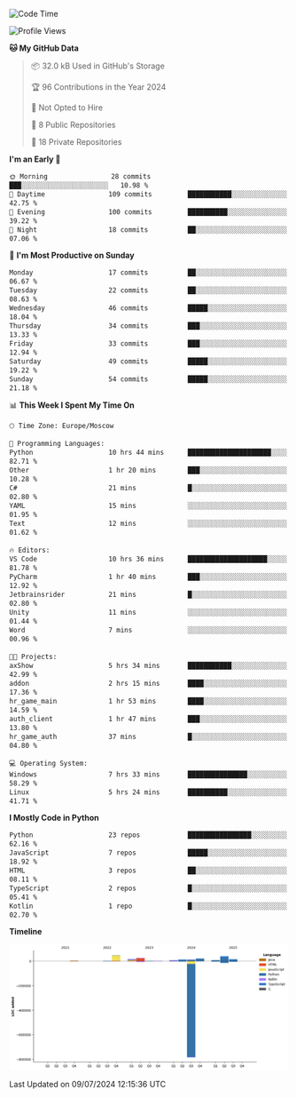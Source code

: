 <!--START_SECTION:waka-->
![Code Time](http://img.shields.io/badge/Code%20Time-395%20hrs%209%20mins-blue)

![Profile Views](http://img.shields.io/badge/Profile%20Views-0-blue)

**🐱 My GitHub Data** 

> 📦 32.0 kB Used in GitHub's Storage 
 > 
> 🏆 96 Contributions in the Year 2024
 > 
> 🚫 Not Opted to Hire
 > 
> 📜 8 Public Repositories 
 > 
> 🔑 18 Private Repositories 
 > 
**I'm an Early 🐤** 

```text
🌞 Morning                28 commits          ███░░░░░░░░░░░░░░░░░░░░░░   10.98 % 
🌆 Daytime                109 commits         ███████████░░░░░░░░░░░░░░   42.75 % 
🌃 Evening                100 commits         ██████████░░░░░░░░░░░░░░░   39.22 % 
🌙 Night                  18 commits          ██░░░░░░░░░░░░░░░░░░░░░░░   07.06 % 
```
📅 **I'm Most Productive on Sunday** 

```text
Monday                   17 commits          ██░░░░░░░░░░░░░░░░░░░░░░░   06.67 % 
Tuesday                  22 commits          ██░░░░░░░░░░░░░░░░░░░░░░░   08.63 % 
Wednesday                46 commits          █████░░░░░░░░░░░░░░░░░░░░   18.04 % 
Thursday                 34 commits          ███░░░░░░░░░░░░░░░░░░░░░░   13.33 % 
Friday                   33 commits          ███░░░░░░░░░░░░░░░░░░░░░░   12.94 % 
Saturday                 49 commits          █████░░░░░░░░░░░░░░░░░░░░   19.22 % 
Sunday                   54 commits          █████░░░░░░░░░░░░░░░░░░░░   21.18 % 
```


📊 **This Week I Spent My Time On** 

```text
🕑︎ Time Zone: Europe/Moscow

💬 Programming Languages: 
Python                   10 hrs 44 mins      █████████████████████░░░░   82.71 % 
Other                    1 hr 20 mins        ███░░░░░░░░░░░░░░░░░░░░░░   10.28 % 
C#                       21 mins             █░░░░░░░░░░░░░░░░░░░░░░░░   02.80 % 
YAML                     15 mins             ░░░░░░░░░░░░░░░░░░░░░░░░░   01.95 % 
Text                     12 mins             ░░░░░░░░░░░░░░░░░░░░░░░░░   01.62 % 

🔥 Editors: 
VS Code                  10 hrs 36 mins      ████████████████████░░░░░   81.78 % 
PyCharm                  1 hr 40 mins        ███░░░░░░░░░░░░░░░░░░░░░░   12.92 % 
Jetbrainsrider           21 mins             █░░░░░░░░░░░░░░░░░░░░░░░░   02.80 % 
Unity                    11 mins             ░░░░░░░░░░░░░░░░░░░░░░░░░   01.44 % 
Word                     7 mins              ░░░░░░░░░░░░░░░░░░░░░░░░░   00.96 % 

🐱‍💻 Projects: 
axShow                   5 hrs 34 mins       ███████████░░░░░░░░░░░░░░   42.99 % 
addon                    2 hrs 15 mins       ████░░░░░░░░░░░░░░░░░░░░░   17.36 % 
hr_game_main             1 hr 53 mins        ████░░░░░░░░░░░░░░░░░░░░░   14.59 % 
auth_client              1 hr 47 mins        ███░░░░░░░░░░░░░░░░░░░░░░   13.80 % 
hr_game_auth             37 mins             █░░░░░░░░░░░░░░░░░░░░░░░░   04.80 % 

💻 Operating System: 
Windows                  7 hrs 33 mins       ███████████████░░░░░░░░░░   58.29 % 
Linux                    5 hrs 24 mins       ██████████░░░░░░░░░░░░░░░   41.71 % 
```

**I Mostly Code in Python** 

```text
Python                   23 repos            ████████████████░░░░░░░░░   62.16 % 
JavaScript               7 repos             █████░░░░░░░░░░░░░░░░░░░░   18.92 % 
HTML                     3 repos             ██░░░░░░░░░░░░░░░░░░░░░░░   08.11 % 
TypeScript               2 repos             █░░░░░░░░░░░░░░░░░░░░░░░░   05.41 % 
Kotlin                   1 repo              █░░░░░░░░░░░░░░░░░░░░░░░░   02.70 % 
```



**Timeline**

![Lines of Code chart](https://raw.githubusercontent.com/adlemx/adlemx/main/assets/bar_graph.png)


 Last Updated on 09/07/2024 12:15:36 UTC
<!--END_SECTION:waka-->
